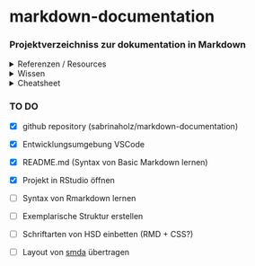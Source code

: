 # markdown-documentation 
 
### Projektverzeichniss zur dokumentation in Markdown

<details>
<summary>Referenzen / Resources</summary>

* [smda](https://(www.s-d-m-a.de))

</details>


<details>
<summary>Wissen</summary>

* [RMarkdown RStudio](https://rmarkdown.rstudio.com)

* [R Markdown: The Definitive Guide](https://bookdown.org/yihui/rmarkdown/)

</details>

<details>
<summary>Cheatsheet</summary>

####Tabelle erstellen

| Spalte 1 | Spalte 2 | Spalte 3 |
| -------- | -------- | -------- |
|Zelle 1   | Zelle 2  | Zelle 3  |
|...       | ...      | ...      |

</details>

### TO DO

- [x] github repository (sabrinaholz/markdown-documentation)
- [x] Entwicklungsumgebung VSCode
- [x] README.md (Syntax von Basic Markdown lernen)
- [x] Projekt in RStudio öffnen
- [ ] Syntax von Rmarkdown lernen
- [ ] Exemplarische Struktur erstellen 
- [ ] Schriftarten von HSD einbetten (RMD + CSS?)
- [ ] Layout von [smda](https://(www.s-d-m-a.de)) übertragen












